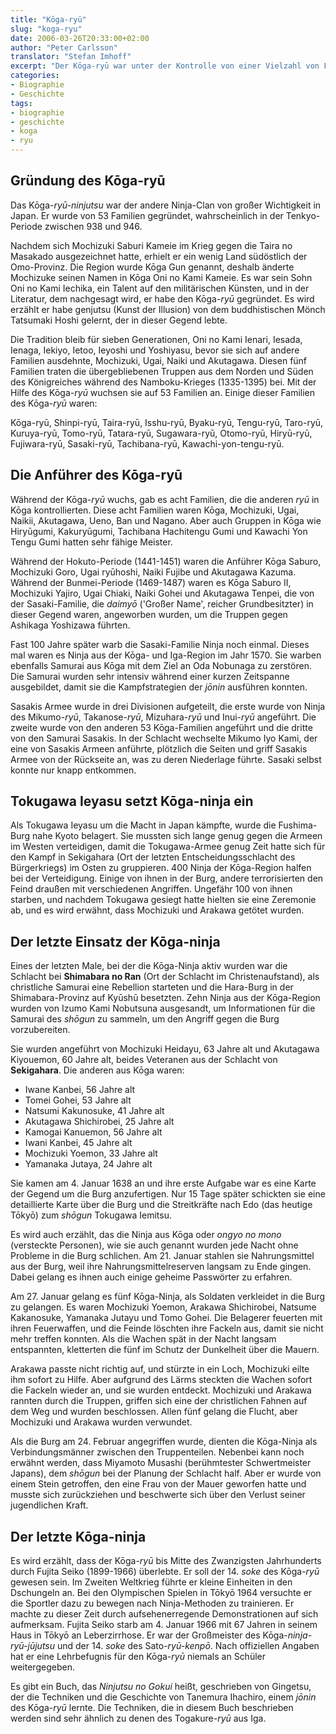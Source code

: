 ```yaml
---
title: "Kōga-ryū"
slug: "koga-ryu"
date: 2006-03-26T20:33:00+02:00
author: "Peter Carlsson"
translator: "Stefan Imhoff"
excerpt: "Der Kōga-ryū war unter der Kontrolle von einer Vielzahl von Familien. Die ninja dieses Clans halfen auch Tokugawa Ieyasu bei der Verteidigung seiner Burg. Mit Fujita Seiko starb 1966 höchstwahrscheinlich der letzte Erbe dieser Schule aus."
categories:
- Biographie
- Geschichte
tags:
- biographie
- geschichte
- koga
- ryu
---
```


## Gründung des Kōga-ryū

Das Kōga-*ryū-ninjutsu* war der andere Ninja-Clan von großer Wichtigkeit in Japan. Er wurde von 53 Familien gegründet, wahrscheinlich in der Tenkyo-Periode zwischen 938 und 946.

Nachdem sich Mochizuki Saburi Kameie im Krieg gegen die Taira no Masakado ausgezeichnet hatte, erhielt er ein wenig Land südöstlich der Omo-Provinz. Die Region wurde Kōga Gun genannt, deshalb änderte Mochizuke seinen Namen in Kōga Oni no Kami Kameie. Es war sein Sohn Oni no Kami Iechika, ein Talent auf den militärischen Künsten, und in der Literatur, dem nachgesagt wird, er habe den Kōga-*ryū* gegründet. Es wird erzählt er habe genjutsu (Kunst der Illusion) von dem buddhistischen Mönch Tatsumaki Hoshi gelernt, der in dieser Gegend lebte.

Die Tradition bleib für sieben Generationen, Oni no Kami Ienari, Iesada, Ienaga, Iekiyo, Ietoo, Ieyoshi und Yoshiyasu, bevor sie sich auf andere Familien ausdehnte, Mochizuki, Ugai, Naiki und Akutagawa. Diesen fünf Familien traten die übergebliebenen Truppen aus dem Norden und Süden des Königreiches während des Namboku-Krieges (1335-1395) bei. Mit der Hilfe des Kōga-*ryū* wuchsen sie auf 53 Familien an. Einige dieser Familien des Kōga-*ryū* waren:

Kōga-ryū, Shinpi-ryū, Taira-ryū, Isshu-ryū, Byaku-ryū, Tengu-ryū, Taro-ryū, Kuruya-ryū, Tomo-ryū, Tatara-ryū, Sugawara-ryū, Otomo-ryū, Hiryū-ryū, Fujiwara-ryū, Sasaki-ryū, Tachibana-ryū, Kawachi-yon-tengu-ryū.


## Die Anführer des Kōga-ryū

Während der Kōga-*ryū* wuchs, gab es acht Familien, die die anderen *ryū* in Kōga kontrollierten. Diese acht Familien waren Kōga, Mochizuki, Ugai, Naikii, Akutagawa, Ueno, Ban und Nagano. Aber auch Gruppen in Kōga wie Hiryūgumi, Kakuryūgumi, Tachibana Hachitengu Gumi und Kawachi Yon Tengu Gumi hatten sehr fähige Meister.

Während der Hokuto-Periode (1441-1451) waren die Anführer Kōga Saburo, Mochizuki Goro, Ugai ryūhoshi, Naiki Fujibe und Akutagawa Kazuma. Während der Bunmei-Periode (1469-1487) waren es Kōga Saburo II, Mochizuki Yajiro, Ugai Chiaki, Naiki Gohei und Akutagawa Tenpei, die von der Sasaki-Familie, die *daimyō* ('Großer Name', reicher Grundbesitzter) in dieser Gegend waren, angeworben wurden, um die Truppen gegen Ashikaga Yoshizawa führten.

Fast 100 Jahre später warb die Sasaki-Familie Ninja noch einmal. Dieses mal waren es Ninja aus der Kōga- und Iga-Region im Jahr 1570. Sie warben ebenfalls Samurai aus Kōga mit dem Ziel an Oda Nobunaga zu zerstören. Die Samurai wurden sehr intensiv während einer kurzen Zeitspanne ausgebildet, damit sie die Kampfstrategien der *jōnin* ausführen konnten.

Sasakis Armee wurde in drei Divisionen aufgeteilt, die erste wurde von Ninja des Mikumo-*ryū*, Takanose-*ryū*, Mizuhara-*ryū* und Inui-*ryū* angeführt. Die zweite wurde von den anderen 53 Kōga-Familien angeführt und die dritte von den Samurai Sasakis. In der Schlacht wechselte Mikumo Iyo Kami, der eine von Sasakis Armeen anführte, plötzlich die Seiten und griff Sasakis Armee von der Rückseite an, was zu deren Niederlage führte. Sasaki selbst konnte nur knapp entkommen.


## Tokugawa Ieyasu setzt Kōga-ninja ein

Als Tokugawa Ieyasu um die Macht in Japan kämpfte, wurde die Fushima-Burg nahe Kyoto belagert. Sie mussten sich lange genug gegen die Armeen im Westen verteidigen, damit die Tokugawa-Armee genug Zeit hatte sich für den Kampf in Sekigahara (Ort der letzten Entscheidungsschlacht des Bürgerkriegs) im Osten zu gruppieren. 400 Ninja der Kōga-Region halfen bei der Verteidigung. Einige von ihnen in der Burg, andere terrorisierten den Feind draußen mit verschiedenen Angriffen. Ungefähr 100 von ihnen starben, und nachdem Tokugawa gesiegt hatte hielten sie eine Zeremonie ab, und es wird erwähnt, dass Mochizuki und Arakawa getötet wurden.


## Der letzte Einsatz der Kōga-ninja

Eines der letzten Male, bei der die Kōga-Ninja aktiv wurden war die Schlacht bei **Shimabara no Ran** (Ort der Schlacht im Christenaufstand), als christliche Samurai eine Rebellion starteten und die Hara-Burg in der Shimabara-Provinz auf Kyūshū besetzten. Zehn Ninja aus der Kōga-Region wurden von Izumo Kami Nobutsuna ausgesandt, um Informationen für die Samurai des *shōgun* zu sammeln, um den Angriff gegen die Burg vorzubereiten.

Sie wurden angeführt von Mochizuki Heidayu, 63 Jahre alt und Akutagawa Kiyouemon, 60 Jahre alt, beides Veteranen aus der Schlacht von **Sekigahara**. Die anderen aus Kōga waren:

- Iwane Kanbei, 56 Jahre alt
- Tomei Gohei, 53 Jahre alt
- Natsumi Kakunosuke, 41 Jahre alt
- Akutagawa Shichirobei, 25 Jahre alt
- Kamogai Kanuemon, 56 Jahre alt
- Iwani Kanbei, 45 Jahre alt
- Mochizuki Yoemon, 33 Jahre alt
- Yamanaka Jutaya, 24 Jahre alt

Sie kamen am 4. Januar 1638 an und ihre erste Aufgabe war es eine Karte der Gegend um die Burg anzufertigen. Nur 15 Tage später schickten sie eine detaillierte Karte über die Burg und die Streitkräfte nach Edo (das heutige Tōkyō) zum *shōgun* Tokugawa Iemitsu.

Es wird auch erzählt, das die Ninja aus Kōga oder *ongyo no mono* (versteckte Personen), wie sie auch genannt wurden jede Nacht ohne Probleme in die Burg schlichen. Am 21. Januar stahlen sie Nahrungsmittel aus der Burg, weil ihre Nahrungsmittelreserven langsam zu Ende gingen. Dabei gelang es ihnen auch einige geheime Passwörter zu erfahren.

Am 27. Januar gelang es fünf Kōga-Ninja, als Soldaten verkleidet in die Burg zu gelangen. Es waren Mochizuki Yoemon, Arakawa Shichirobei, Natsume Kakanosuke, Yamanaka Jutayu und Tomo Gohei. Die Belagerer feuerten mit ihren Feuerwaffen, und die Feinde löschten ihre Fackeln aus, damit sie nicht mehr treffen konnten. Als die Wachen spät in der Nacht langsam entspannten, kletterten die fünf im Schutz der Dunkelheit über die Mauern.

Arakawa passte nicht richtig auf, und stürzte in ein Loch, Mochizuki eilte ihm sofort zu Hilfe. Aber aufgrund des Lärms steckten die Wachen sofort die Fackeln wieder an, und sie wurden entdeckt. Mochizuki und Arakawa rannten durch die Truppen, griffen sich eine der christlichen Fahnen auf dem Weg und wurden beschlossen. Allen fünf gelang die Flucht, aber Mochizuki und Arakawa wurden verwundet.

Als die Burg am 24. Februar angegriffen wurde, dienten die Kōga-Ninja als Verbindungsmänner zwischen den Truppenteilen. Nebenbei kann noch erwähnt werden, dass Miyamoto Musashi (berühmtester Schwertmeister Japans), dem *shōgun* bei der Planung der Schlacht half. Aber er wurde von einem Stein getroffen, den eine Frau von der Mauer geworfen hatte und musste sich zurückziehen und beschwerte sich über den Verlust seiner jugendlichen Kraft.


## Der letzte Kōga-ninja

Es wird erzählt, dass der Kōga-*ryū* bis Mitte des Zwanzigsten Jahrhunderts durch Fujita Seiko (1899-1966) überlebte. Er soll der 14. *soke* des Kōga-*ryū* gewesen sein. Im Zweiten Weltkrieg führte er kleine Einheiten in den Dschungeln an. Bei den Olympischen Spielen in Tōkyō 1964 versuchte er die Sportler dazu zu bewegen nach Ninja-Methoden zu trainieren. Er machte zu dieser Zeit durch aufsehenerregende Demonstrationen auf sich aufmerksam. Fujita Seiko starb am 4. Januar 1966 mit 67 Jahren in seinem Haus in Tōkyō an Leberzirrhose. Er war der Großmeister des Kōga-*ninja-ryū-jūjutsu* und der 14. *soke* des Sato-*ryū-kenpō*. Nach offiziellen Angaben hat er eine Lehrbefugnis für den Kōga-*ryū* niemals an Schüler weitergegeben.

Es gibt ein Buch, das <cite>Ninjutsu no Gokui</cite> heißt, geschrieben von Gingetsu, der die Techniken und die Geschichte von Tanemura Ihachiro, einem *jōnin* des Kōga-*ryū* lernte. Die Techniken, die in diesem Buch beschrieben werden sind sehr ähnlich zu denen des Togakure-*ryū* aus Iga.

